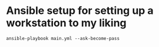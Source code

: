 Ansible setup for setting up a workstation to my liking
=======================================================

    ansible-playbook main.yml --ask-become-pass
